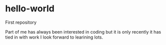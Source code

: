 # hello-world
First repository

Part of me has always been interested in coding but it is only recently it has tied in with work I  look forward to learining lots.
